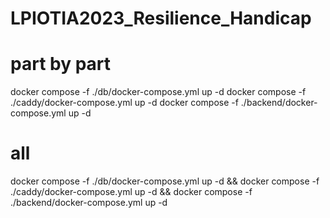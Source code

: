 # LPIOTIA2023_Resilience_Handicap

# part by part
docker compose -f ./db/docker-compose.yml up -d
docker compose -f ./caddy/docker-compose.yml up -d
docker compose -f ./backend/docker-compose.yml up -d

# all
docker compose -f ./db/docker-compose.yml up -d && docker compose -f ./caddy/docker-compose.yml up -d && docker compose -f ./backend/docker-compose.yml up -d